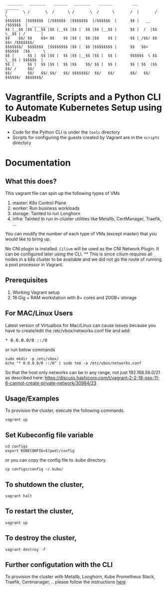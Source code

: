```
 _______   _______    ______   _______    ______         __         ______            
/       \ /       \  /      \ /       \  /      \       /  |       /      \           
$$$$$$$  |$$$$$$$  |/$$$$$$  |$$$$$$$  |/$$$$$$  |      $$ |   __ /$$$$$$  |  _______ 
$$ |__$$ |$$ |__$$ |$$ |__$$ |$$ |  $$ |$$ |__$$ |      $$ |  /  |$$ \__$$ | /       |
$$    $$/ $$    $$< $$    $$ |$$ |  $$ |$$    $$ |      $$ |_/$$/ $$    $$< /$$$$$$$/ 
$$$$$$$/  $$$$$$$  |$$$$$$$$ |$$ |  $$ |$$$$$$$$ |      $$   $$<   $$$$$$  |$$      \ 
$$ |      $$ |  $$ |$$ |  $$ |$$ |__$$ |$$ |  $$ |      $$$$$$  \ $$ \__$$ | $$$$$$  |
$$ |      $$ |  $$ |$$ |  $$ |$$    $$/ $$ |  $$ |      $$ | $$  |$$    $$/ /     $$/ 
$$/       $$/   $$/ $$/   $$/ $$$$$$$/  $$/   $$/       $$/   $$/  $$$$$$/  $$$$$$$/ 

```

# Vagrantfile, Scripts and a Python CLI to Automate Kubernetes Setup using Kubeadm
- Code for the Python CLI is under the `tools` directory
- Scripts for configuring the guests created by Vagrant are in the `scripts` directory

# Documentation

## What this does?
This vagrant file can spin up the following types of VMs
1. master: K8s Control Plane
2. worker: Run business workloads
3. storage: Tainted to run Longhorn
4. infra: Tainted to run in-cluster utilities like Metallb, CertManager, Traefik, ...

You can modify the number of each type of VMs (except master) that you would like to bring up.

No CNI plugin is installed. `Cilium` will be used as the CNI Network Plugin. It can be configured later using the CLI. 
** This is since cilium requires all nodes in a k8s cluster to be available and we did not go the route of running a post processor in Vagrant.
## Prerequisites

1. Working Vagrant setup
2. 16 Gig + RAM workstation with 8+ cores and 20GB+ storage

## For MAC/Linux Users

Latest version of Virtualbox for Mac/Linux can cause issues because you have to create/edit the /etc/vbox/networks.conf file and add:
<pre>* 0.0.0.0/0 ::/0</pre>

or run below commands

```shell
sudo mkdir -p /etc/vbox/
echo "* 0.0.0.0/0 ::/0" | sudo tee -a /etc/vbox/networks.conf
```

So that the host only networks can be in any range, not just 192.168.56.0/21 as described here:
https://discuss.hashicorp.com/t/vagrant-2-2-18-osx-11-6-cannot-create-private-network/30984/23

## Usage/Examples

To provision the cluster, execute the following commands.

```shell
vagrant up
```

## Set Kubeconfig file variable

```shell
cd configs
export KUBECONFIG=$(pwd)/config
```

or you can copy the config file to .kube directory.

```shell
cp configs/config ~/.kube/
```

## To shutdown the cluster,

```shell
vagrant halt
```

## To restart the cluster,

```shell
vagrant up
```

## To destroy the cluster,

```shell
vagrant destroy -f
```

## Further configutation with the CLI
To provision the cluster with Metallb, Longhorn, Kube Prometheus Stack, Traefik, Certmanager, .. please follow the instructions [here](./tools/README.md)
